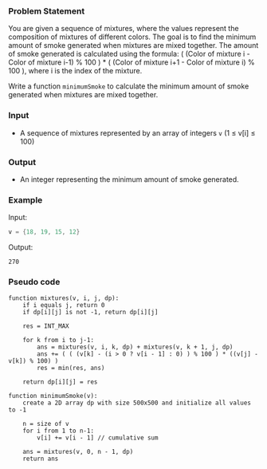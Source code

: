 ### Problem Statement
You are given a sequence of mixtures, where the values represent the composition of mixtures of different colors. The goal is to find the minimum amount of smoke generated when mixtures are mixed together. The amount of smoke generated is calculated using the formula: ( (Color of mixture i - Color of mixture i-1) % 100 ) * ( (Color of mixture i+1 - Color of mixture i) % 100 ), where i is the index of the mixture.

Write a function `minimumSmoke` to calculate the minimum amount of smoke generated when mixtures are mixed together.

### Input
- A sequence of mixtures represented by an array of integers `v` (1 ≤ v[i] ≤ 100)

### Output
- An integer representing the minimum amount of smoke generated.

### Example
Input:
```cpp
v = {18, 19, 15, 12}
```

Output:
```
270
```

### Pseudo code
```plaintext
function mixtures(v, i, j, dp):
    if i equals j, return 0
    if dp[i][j] is not -1, return dp[i][j]
    
    res = INT_MAX
    
    for k from i to j-1:
        ans = mixtures(v, i, k, dp) + mixtures(v, k + 1, j, dp)
        ans += ( ( (v[k] - (i > 0 ? v[i - 1] : 0) ) % 100 ) * ((v[j] - v[k]) % 100) )
        res = min(res, ans)
    
    return dp[i][j] = res

function minimumSmoke(v):
    create a 2D array dp with size 500x500 and initialize all values to -1
    
    n = size of v
    for i from 1 to n-1:
        v[i] += v[i - 1] // cumulative sum
    
    ans = mixtures(v, 0, n - 1, dp)
    return ans
```